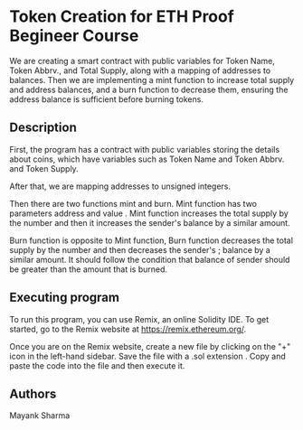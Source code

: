 # Token Creation for ETH Proof Begineer Course

We are creating a smart contract with public variables for Token Name, Token Abbrv., and Total Supply, along with a mapping of addresses to balances. Then we are implementing  a mint function to increase total supply and address balances, and a burn function to decrease them, ensuring the address balance is sufficient before burning tokens.

## Description

First, the program has a contract with public variables storing the details about coins, which have variables such as Token Name and Token Abbrv. and Token Supply.

After that, we are mapping addresses to unsigned integers.

Then there are two functions mint and burn.
Mint function has two parameters address and value . Mint function increases the total supply by the number and then it increases the sender's balance by a similar amount.

Burn function is opposite to Mint function, Burn function decreases the total supply by the number and then decreases the sender's ;  balance by a similar amount.
It should follow the condition that balance of sender should be greater than the amount that is burned.



## Executing program

To run this program, you can use Remix, an online Solidity IDE. To get started, go to the Remix website at https://remix.ethereum.org/.

Once you are on the Remix website, create a new file by clicking on the "+" icon in the left-hand sidebar. Save the file with a .sol extension . Copy and paste the  code into the file and then execute it.


## Authors
Mayank Sharma 

